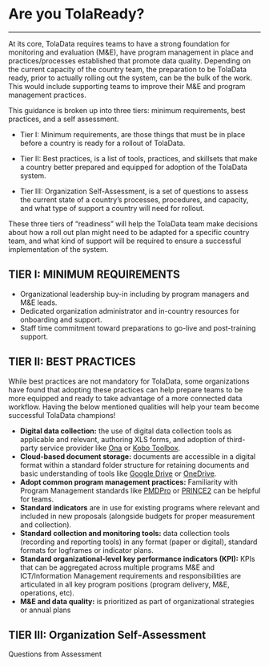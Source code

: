 # Are you TolaReady?

---

At its core, TolaData requires teams to have a strong foundation for monitoring and evaluation \(M&E\), have program management in place and practices/processes established that promote data quality. Depending on the current capacity of the country team, the preparation to be TolaData ready, prior to actually rolling out the system, can be the bulk of the work. This would include supporting teams to improve their M&E and program management practices.

This guidance is broken up into three tiers: minimum requirements, best practices, and a self assessment.

* Tier I: Minimum requirements, are those things that must be in place before a country is ready for a rollout of TolaData.

* Tier II: Best practices, is a list of tools, practices, and skillsets that make a country better prepared and equipped for adoption of the TolaData system.

* Tier III: Organization Self-Assessment, is a set of questions to assess the current state of a country’s processes, procedures, and capacity, and what type of support a country will need for rollout.

These three tiers of “readiness” will help the TolaData team make decisions about how a roll out plan might need to be adapted for a specific country team, and what kind of support will be required to ensure a successful implementation of the system.

## TIER I: MINIMUM REQUIREMENTS

* Organizational leadership buy-in including by program managers and M&E leads.
* Dedicated organization administrator and in-country resources for onboarding and support.
* Staff time commitment toward preparations to go-live and post-training support.

## TIER II: BEST PRACTICES

While best practices are not mandatory for TolaData, some organizations have found that adopting these practices can help prepare teams to be more equipped and ready to take advantage of a more connected data workflow. Having the below mentioned qualities will help your team become successful TolaData champions!

* **Digital data collection:** the use of digital data collection tools as applicable and relevant, authoring XLS forms, and adoption of third-party service provider like [Ona](https://ona.io/) or [Kobo Toolbox](http://www.kobotoolbox.org/).
* **Cloud-based document storage:** documents are accessible in a digital format within a standard folder structure for retaining documents and basic understanding of tools like [Google Drive](https://www.google.com/drive/) or [OneDrive](https://onedrive.live.com/).
* **Adopt common program management practices:** Familiarity with Program Management standards like [PMDPro](http://www.pm4ngos.com/the-guide-to-the-pmd-pro/) or [PRINCE2](https://www.prince2.com/uk/what-is-prince2) can be helpful for teams.
* **Standard indicators** are in use for existing programs where relevant and included in new proposals \(alongside budgets for proper measurement and collection\).
* **Standard collection and monitoring tools:** data collection tools \(recording and reporting tools\) in any format \(paper or digital\), standard formats for logframes or indicator plans. 
* **Standard organizational-level key performance indicators \(KPI\):** KPIs that can be aggregated across multiple programs M&E and ICT/Information Management requirements and responsibilities are articulated in all key program positions \(program delivery, M&E, operations, etc\).
* **M&E and data quality:** is prioritized as part of organizational strategies or annual plans

## TIER III: Organization Self-Assessment

Questions from Assessment

